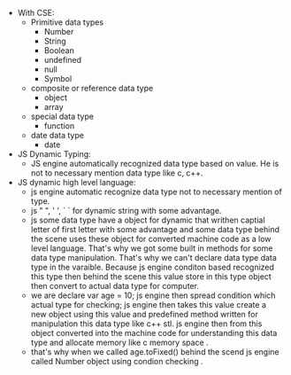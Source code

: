 - With CSE:
	- Primitive data types
		- Number
		- String
		- Boolean
		- undefined
		- null
		- Symbol
	- composite or reference data type
		- object 
		- array
	- special data type
		- function
	- date data type
		- date
- JS Dynamic Typing:
	- JS engine automatically recognized data type based on value. He is not to necessary mention data type like c, c++.
- JS dynamic high level language:
	- js engine automatic recognize data type not to necessary mention of type.
	- js " ", ' ', \` \` for dynamic string with some advantage.
	- js some data type have a object for dynamic that writhen captial letter of first letter with some advantage and some data type behind the scene uses these object for converted machine code as a low level language. That's why we got some built in methods for some data type manipulation. That's why we can't declare data type data type in the varaible. Because js engine conditon based recognized this type then behind the scene this value store in this type object then convert to actual data type for computer.
	- we are declare var age = 10; js engine then spread condition which actual type for checking; js engine then takes this value create a new object using this value and predefined method written for manipulation this data type like c++ stl. js engine then from this object converted into the machine code for understanding this data type and allocate memory like c memory space .
	- that's why when we called age.toFixed() behind the scend js engine called Number object using condion checking .